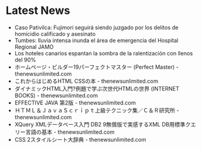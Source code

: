 # Latest News
-  Caso Pativilca: Fujimori seguirá siendo juzgado por los delitos de homicidio calificado y asesinato
-  Tumbes: lluvia intensa inunda el área de emergencia del Hospital Regional JAMO
-  Los hoteles canarios espantan la sombra de la ralentización con llenos del 90%
-  ホームページ・ビルダー19パーフェクトマスター (Perfect Master) - thenewsunlimited.com
-  これからはじめるHTML CSSの本 - thenewsunlimited.com
-  ダイナミックHTML入門?例題で学ぶ次世代HTMLの世界 (INTERNET BOOKS) - thenewsunlimited.com
-  EFFECTIVE JAVA 第2版 - thenewsunlimited.com
-  ＨＴＭＬ＆ＪａｖａＳｃｒｉｐｔ上級テクニック集／Ｃ＆Ｒ研究所 - thenewsunlimited.com
-  XQuery XMLデータベース入門 DB2 9無償版で実感するXML DB用標準クエリー言語の基本 - thenewsunlimited.com
-  CSS 2スタイルシート大辞典 - thenewsunlimited.com
